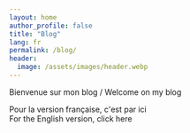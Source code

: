 ```yaml
---
layout: home
author_profile: false
title: "Blog"
lang: fr
permalink: /blog/
header:
  image: /assets/images/header.webp
---
```


Bienvenue sur mon blog / Welcome on my blog

Pour la version française, c'est par ici <br>
For the English version, click here

